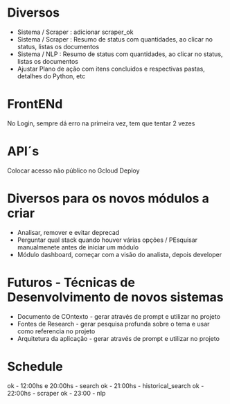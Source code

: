 # Diversos
* Sistema / Scraper : adicionar scraper_ok
* Sistema / Scraper : Resumo de status com quantidades, ao clicar no status, listas os documentos
* Sistema / NLP : Resumo de status com quantidades, ao clicar no status, listas os documentos
* Ajustar Plano de ação com itens concluidos e respectivas pastas, detalhes do Python, etc

# FrontENd
No Login, sempre dá erro na primeira vez, tem que tentar 2 vezes


# API´s
Colocar acesso não público no Gcloud Deploy 

# Diversos para os novos módulos a criar
* Analisar, remover e evitar deprecad
* Perguntar qual stack quando houver várias opções / PEsquisar manualmenete antes de iniciar um módulo
* Módulo dashboard, começar com a visão do analista, depois developer

# Futuros - Técnicas de Desenvolvimento de novos sistemas
* Documento de COntexto - gerar através de prompt e utilizar no projeto
* Fontes de Research - gerar pesquisa profunda sobre o tema e usar como referencia no projeto
* Arquitetura da aplicação - gerar através de prompt e utilizar no projeto

# Schedule
ok - 12:00hs e 20:00hs  - search
ok - 21:00hs            - historical_search
ok - 22:00hs            - scraper
ok - 23:00              - nlp
